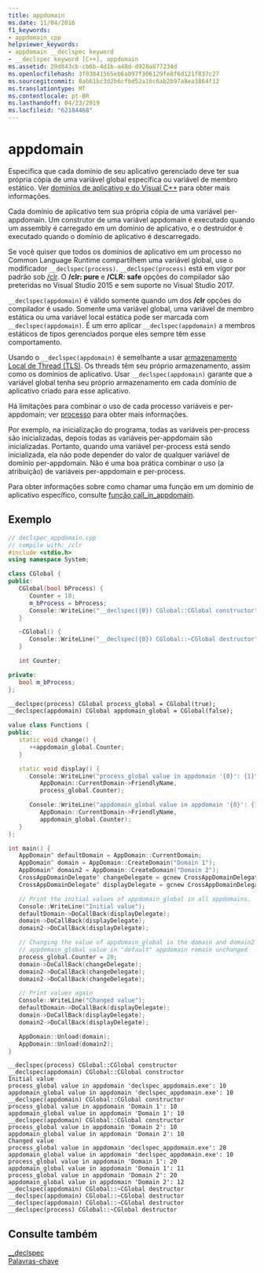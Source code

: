 ```yaml
---
title: appdomain
ms.date: 11/04/2016
f1_keywords:
- appdomain_cpp
helpviewer_keywords:
- appdomain __declspec keyword
- __declspec keyword [C++], appdomain
ms.assetid: 29d843cb-cb6b-4d1b-a48d-d928a877234d
ms.openlocfilehash: 3f83841565eb6a097f306129fe8f6d121f837c27
ms.sourcegitcommit: 0ab61bc3d2b6cfbd52a16c6ab2b97a8ea1864f12
ms.translationtype: MT
ms.contentlocale: pt-BR
ms.lasthandoff: 04/23/2019
ms.locfileid: "62184468"
---
```

# <a name="appdomain"></a>appdomain

Especifica que cada domínio de seu aplicativo gerenciado deve ter sua própria cópia de uma variável global específica ou variável de membro estático. Ver [domínios de aplicativo e do Visual C++](../dotnet/application-domains-and-visual-cpp.md) para obter mais informações.

Cada domínio de aplicativo tem sua própria cópia de uma variável per-appdomain. Um construtor de uma variável appdomain é executado quando um assembly é carregado em um domínio de aplicativo, e o destruidor é executado quando o domínio de aplicativo é descarregado.

Se você quiser que todos os domínios de aplicativo em um processo no Common Language Runtime compartilhem uma variável global, use o modificador `__declspec(process)`. `__declspec(process)` está em vigor por padrão sob [/clr](../build/reference/clr-common-language-runtime-compilation.md). O **/clr: pure** e **/CLR: safe** opções do compilador são preteridas no Visual Studio 2015 e sem suporte no Visual Studio 2017.

`__declspec(appdomain)` é válido somente quando um dos **/clr** opções do compilador é usado. Somente uma variável global, uma variável de membro estática ou uma variável local estática pode ser marcada com `__declspec(appdomain)`. É um erro aplicar `__declspec(appdomain)` a membros estáticos de tipos gerenciados porque eles sempre têm esse comportamento.

Usando o `__declspec(appdomain)` é semelhante a usar [armazenamento Local de Thread (TLS)](../parallel/thread-local-storage-tls.md). Os threads têm seu próprio armazenamento, assim como os domínios de aplicativo. Usar `__declspec(appdomain)` garante que a variável global tenha seu próprio armazenamento em cada domínio de aplicativo criado para esse aplicativo.

Há limitações para combinar o uso de cada processo variáveis e per-appdomain; ver [processo](../cpp/process.md) para obter mais informações.

Por exemplo, na inicialização do programa, todas as variáveis per-process são inicializadas, depois todas as variáveis per-appdomain são inicializadas. Portanto, quando uma variável per-process está sendo inicializada, ela não pode depender do valor de qualquer variável de domínio per-appdomain. Não é uma boa prática combinar o uso (a atribuição) de variáveis per-appdomain e per-process.

Para obter informações sobre como chamar uma função em um domínio de aplicativo específico, consulte [função call_in_appdomain](../dotnet/call-in-appdomain-function.md).

## <a name="example"></a>Exemplo

```cpp
// declspec_appdomain.cpp
// compile with: /clr
#include <stdio.h>
using namespace System;

class CGlobal {
public:
   CGlobal(bool bProcess) {
      Counter = 10;
      m_bProcess = bProcess;
      Console::WriteLine("__declspec({0}) CGlobal::CGlobal constructor", m_bProcess ? (String^)"process" : (String^)"appdomain");
   }

   ~CGlobal() {
      Console::WriteLine("__declspec({0}) CGlobal::~CGlobal destructor", m_bProcess ? (String^)"process" : (String^)"appdomain");
   }

   int Counter;

private:
   bool m_bProcess;
};

__declspec(process) CGlobal process_global = CGlobal(true);
__declspec(appdomain) CGlobal appdomain_global = CGlobal(false);

value class Functions {
public:
   static void change() {
      ++appdomain_global.Counter;
   }

   static void display() {
      Console::WriteLine("process_global value in appdomain '{0}': {1}",
         AppDomain::CurrentDomain->FriendlyName,
         process_global.Counter);

      Console::WriteLine("appdomain_global value in appdomain '{0}': {1}",
         AppDomain::CurrentDomain->FriendlyName,
         appdomain_global.Counter);
   }
};

int main() {
   AppDomain^ defaultDomain = AppDomain::CurrentDomain;
   AppDomain^ domain = AppDomain::CreateDomain("Domain 1");
   AppDomain^ domain2 = AppDomain::CreateDomain("Domain 2");
   CrossAppDomainDelegate^ changeDelegate = gcnew CrossAppDomainDelegate(&Functions::change);
   CrossAppDomainDelegate^ displayDelegate = gcnew CrossAppDomainDelegate(&Functions::display);

   // Print the initial values of appdomain_global in all appdomains.
   Console::WriteLine("Initial value");
   defaultDomain->DoCallBack(displayDelegate);
   domain->DoCallBack(displayDelegate);
   domain2->DoCallBack(displayDelegate);

   // Changing the value of appdomain_global in the domain and domain2
   // appdomain_global value in "default" appdomain remain unchanged
   process_global.Counter = 20;
   domain->DoCallBack(changeDelegate);
   domain2->DoCallBack(changeDelegate);
   domain2->DoCallBack(changeDelegate);

   // Print values again
   Console::WriteLine("Changed value");
   defaultDomain->DoCallBack(displayDelegate);
   domain->DoCallBack(displayDelegate);
   domain2->DoCallBack(displayDelegate);

   AppDomain::Unload(domain);
   AppDomain::Unload(domain2);
}
```

```Output
__declspec(process) CGlobal::CGlobal constructor
__declspec(appdomain) CGlobal::CGlobal constructor
Initial value
process_global value in appdomain 'declspec_appdomain.exe': 10
appdomain_global value in appdomain 'declspec_appdomain.exe': 10
__declspec(appdomain) CGlobal::CGlobal constructor
process_global value in appdomain 'Domain 1': 10
appdomain_global value in appdomain 'Domain 1': 10
__declspec(appdomain) CGlobal::CGlobal constructor
process_global value in appdomain 'Domain 2': 10
appdomain_global value in appdomain 'Domain 2': 10
Changed value
process_global value in appdomain 'declspec_appdomain.exe': 20
appdomain_global value in appdomain 'declspec_appdomain.exe': 10
process_global value in appdomain 'Domain 1': 20
appdomain_global value in appdomain 'Domain 1': 11
process_global value in appdomain 'Domain 2': 20
appdomain_global value in appdomain 'Domain 2': 12
__declspec(appdomain) CGlobal::~CGlobal destructor
__declspec(appdomain) CGlobal::~CGlobal destructor
__declspec(appdomain) CGlobal::~CGlobal destructor
__declspec(process) CGlobal::~CGlobal destructor
```

## <a name="see-also"></a>Consulte também

[__declspec](../cpp/declspec.md)<br/>
[Palavras-chave](../cpp/keywords-cpp.md)